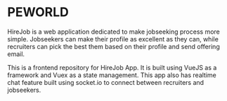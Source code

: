 # PEWORLD

HireJob is a web application dedicated to make jobseeking process more simple. Jobseekers can make their profile as excellent as they can, while recruiters can pick the best them based on their profile and send offering email.

This is a frontend repository for HireJob App. It is built using VueJS as a framework and Vuex as a state management. This app also has realtime chat feature built using socket.io to connect between recruiters and jobseekers.
